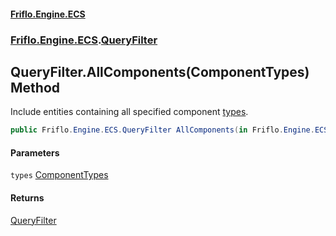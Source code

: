 #### [Friflo.Engine.ECS](index.md 'index')
### [Friflo.Engine.ECS](Friflo.Engine.ECS.md 'Friflo.Engine.ECS').[QueryFilter](QueryFilter.md 'Friflo.Engine.ECS.QueryFilter')

## QueryFilter.AllComponents(ComponentTypes) Method

Include entities containing all specified component [types](QueryFilter.AllComponents(ComponentTypes).md#Friflo.Engine.ECS.QueryFilter.AllComponents(Friflo.Engine.ECS.ComponentTypes).types 'Friflo.Engine.ECS.QueryFilter.AllComponents(Friflo.Engine.ECS.ComponentTypes).types').

```csharp
public Friflo.Engine.ECS.QueryFilter AllComponents(in Friflo.Engine.ECS.ComponentTypes types);
```
#### Parameters

<a name='Friflo.Engine.ECS.QueryFilter.AllComponents(Friflo.Engine.ECS.ComponentTypes).types'></a>

`types` [ComponentTypes](ComponentTypes.md 'Friflo.Engine.ECS.ComponentTypes')

#### Returns
[QueryFilter](QueryFilter.md 'Friflo.Engine.ECS.QueryFilter')